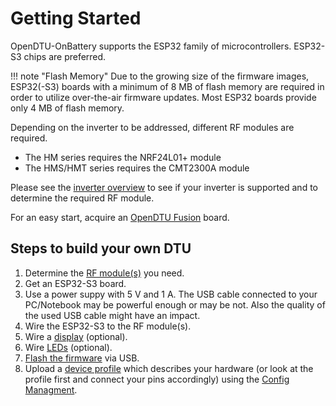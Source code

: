# Getting Started

OpenDTU-OnBattery supports the ESP32 family of microcontrollers. ESP32-S3
chips are preferred.

!!! note "Flash Memory"
    Due to the growing size of the firmware images, ESP32(-S3) boards with a
    minimum of 8 MB of flash memory are required in order to utilize
    over-the-air firmware updates. Most ESP32 boards provide only 4 MB of
    flash memory.

Depending on the inverter to be addressed, different RF modules are required.

- The HM series requires the NRF24L01+ module
- The HMS/HMT series requires the CMT2300A module

Please see the [inverter overview](inverter_overview.md) to see if your inverter is supported and to determine the required RF module.

For an easy start, acquire an [OpenDTU Fusion](../3rd_party/opendtu_fusion.md) board.

## Steps to build your own DTU

1. Determine the [RF module(s)](inverter_overview.md) you need.
2. Get an ESP32-S3 board.
3. Use a power suppy with 5 V and 1 A. The USB cable connected to your
   PC/Notebook may be powerful enough or may be not. Also the quality of the
   used USB cable might have an impact.
4. Wire the ESP32-S3 to the RF module(s).
5. Wire a [display](display.md) (optional).
6. Wire [LEDs](led.md) (optional).
7. [Flash the firmware](../firmware/flash_esp.md) via USB.
8. Upload a [device profile](../firmware/device_profiles.md) which describes
   your hardware (or look at the profile first and connect your pins
   accordingly) using the [Config
   Managment](../firmware/configuration/config_settings.md).
